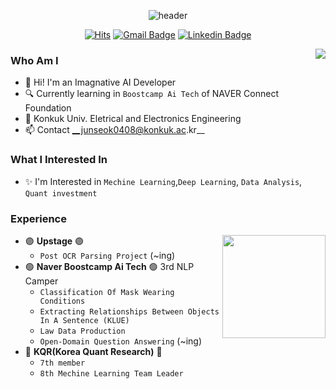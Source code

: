 <div align="center">
  
![header](https://capsule-render.vercel.app/api?type=waving&color=0:e3f400,100:00ff00&height=100&section=header&text=Junseok's%20Workspace&fontSize=50&fontAlign=50&fontColor=FFFFFF)
 
[![Hits](https://hits.seeyoufarm.com/api/count/incr/badge.svg?url=https%3A%2F%2Fgithub.com%2Fjunseok0408&count_bg=%23EB8B10&title_bg=%23684327&icon=&icon_color=%23E7E7E7&title=VISIT&edge_flat=false)](https://github.com/junseok0408) 
[![Gmail Badge](https://img.shields.io/badge/Gmail-D14836?style=flat&logo=Gmail&logoColor=white)](mailto:junsuk1998@gmail.com) 
[![Linkedin Badge](https://img.shields.io/badge/-LinkedIn-blue?style=flat-square&logo=Linkedin&logoColor=white&link=https://www.linkedin.com/in/%EC%A4%80%EC%84%9D-%EA%B9%80-a367b5234/)](https://www.linkedin.com/in/%EC%A4%80%EC%84%9D-%EA%B9%80-a367b5234/)
  
</div>
<a target="_blank" href="https://solved.ac/profile/junseok0408"><img align='right' src="http://mazassumnida.wtf/api/v2/generate_badge?boj=junseok0408"></a>

### Who Am I
- 🌱 Hi! I'm an Imagnative AI Developer
- 🔍 Currently learning in `Boostcamp Ai Tech` of NAVER Connect Foundation
- 📝 Konkuk Univ. Eletrical and Electronics Engineering
- 📫 Contact __junseok0408@konkuk.ac.kr__

### What I Interested In
- ✨ I'm Interested in `Mechine Learning`,`Deep Learning`, `Data Analysis`, `Quant investment`

### Experience
<img align='right' src="https://github-readme-stats.vercel.app/api?username=junseok0408&count_private=True" height="165">

- 🟣 __Upstage__ 🟣
  - `Post OCR Parsing Project` (~ing)
- 🟢 __Naver Boostcamp Ai Tech__ 🟢 3rd NLP Camper
  - `Classification Of Mask Wearing Conditions`
  - `Extracting Relationships Between Objects In A Sentence (KLUE)`
  - `Law Data Production`
  - `Open-Domain Question Answering` (~ing)
- 🔴 __KQR(Korea Quant Research)__ 🔴 
  - `7th member`
  - `8th Mechine Learning Team Leader`






